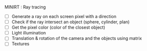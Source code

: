 MINIRT : Ray tracing

- [ ] Generate a ray on each screen pixel with a direction
- [ ] Check if the ray intersect an object (sphere, cylinder, plan)
- [ ] Get the pixel color (color of the closest object)
- [ ] Light illumination
- [ ] Translation & rotation of the camera and the objects using matrix
- [ ] Textures
